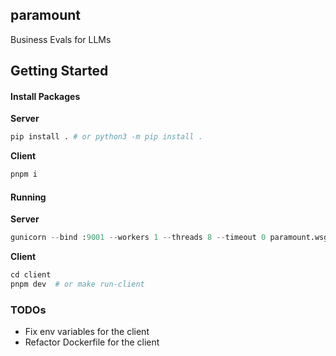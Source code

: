 ## paramount

Business Evals for LLMs

## Getting Started

#### Install Packages

**Server**

```py
pip install . # or python3 -m pip install .
```

**Client**

```py
pnpm i
```

#### Running

**Server**

```py
gunicorn --bind :9001 --workers 1 --threads 8 --timeout 0 paramount.wsgi:app # or make run-server
```

**Client**

```py
cd client
pnpm dev  # or make run-client
```

### TODOs

- Fix env variables for the client
- Refactor Dockerfile for the client
